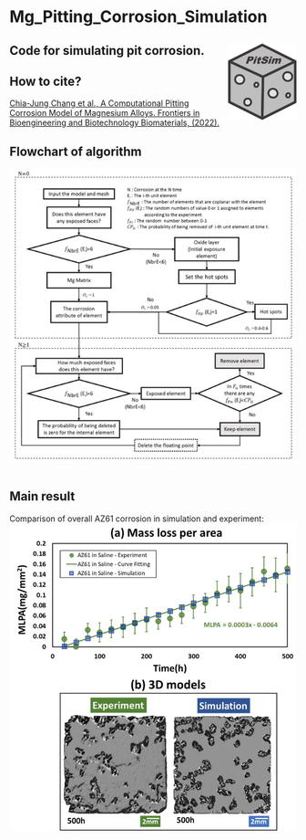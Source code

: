 # Mg_Pitting_Corrosion_Simulation
## Code for simulating pit corrosion.  <img src="Figures/PitSim.jpg" align="right" width="120" />

## How to cite?
[Chia-Jung Chang et al., A Computational Pitting Corrosion Model of Magnesium Alloys. 
Frontiers in Bioengineering and Biotechnology Biomaterials, (2022).](https://www.frontiersin.org/articles/10.3389/fbioe.2022.887444/full) 

## Flowchart of algorithm

<img src="https://github.com/Charlene717/Mg_Pitting_Corrosion_Simulation/blob/main/Figures/Flowchart.jpg" align="center">
<br> 
<br>

## Main result 
Comparison of overall AZ61 corrosion in simulation and experiment:
<img src="https://github.com/Charlene717/Mg_Pitting_Corrosion_Simulation/blob/main/Figures/MainResult.jpg" align="center">

